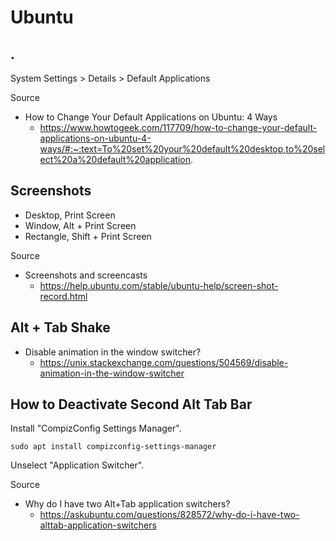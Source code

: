 # Ubuntu

## .

System Settings > Details > Default Applications

Source

* How to Change Your Default Applications on Ubuntu: 4 Ways
  * https://www.howtogeek.com/117709/how-to-change-your-default-applications-on-ubuntu-4-ways/#:~:text=To%20set%20your%20default%20desktop,to%20select%20a%20default%20application.

## Screenshots

- Desktop, Print Screen
- Window, Alt + Print Screen
- Rectangle, Shift + Print Screen

Source

- Screenshots and screencasts
  - https://help.ubuntu.com/stable/ubuntu-help/screen-shot-record.html 

## Alt + Tab Shake

- Disable animation in the window switcher?
  - https://unix.stackexchange.com/questions/504569/disable-animation-in-the-window-switcher

## How to Deactivate Second Alt Tab Bar

Install "CompizConfig Settings Manager".

```
sudo apt install compizconfig-settings-manager
```

Unselect "Application Switcher".

Source

- Why do I have two Alt+Tab application switchers?
  - https://askubuntu.com/questions/828572/why-do-i-have-two-alttab-application-switchers
